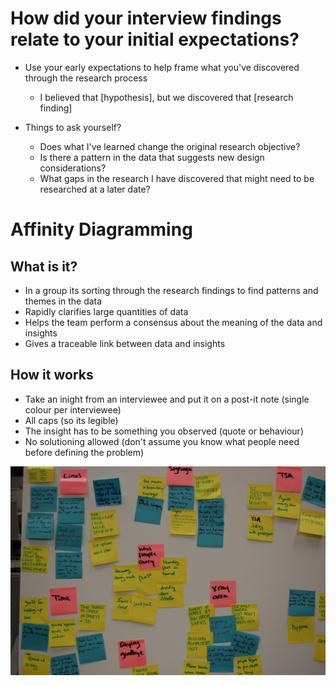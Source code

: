 <!-- TITLE: Synthesising User Research & Affinity Mapping -->

# How did your interview findings relate to your initial expectations?
* Use your early expectations to help frame what you've discovered through the research process
	* I believed that [hypothesis], but we discovered that [research finding] 

* Things to ask yourself?
	* Does what I've learned change the original research objective?
	* Is there a pattern in the data that suggests new design considerations?
	* What gaps in the research I have discovered that might need to be researched at a later date?


# Affinity Diagramming
## What is it?

* In a group its sorting through the research findings to find patterns and themes in the data
* Rapidly clarifies large quantities of data
* Helps the team perform a consensus about the meaning of the data and insights
* Gives a traceable link between data and insights

## How it works
* Take an inight from an interviewee and put it on a post-it note (single colour per interviewee)
* All caps (so its legible)
* The insight has to be something you observed (quote or behaviour)
* No solutioning allowed (don't assume you know what people need before defining the problem)


![Affinity Map Example](/uploads/affinity-map-example.jpg "Affinity Map Example")

